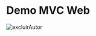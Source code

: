 # Demo MVC Web 
![excluirAutor](https://user-images.githubusercontent.com/43977679/215362065-15e18d1f-3e6b-49e0-a6e5-e3b0fe899651.gif)

